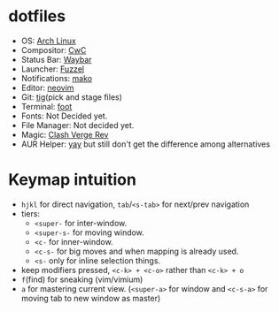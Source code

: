# dotfiles

- OS: [Arch Linux](https://archlinux.org/)
- Compositor: [CwC](https://github.com/Cudiph/cwcwm/)
- Status Bar: [Waybar](https://github.com/Alexays/Waybar/)
- Launcher: [Fuzzel](https://codeberg.org/dnkl/fuzzel/)
- Notifications: [mako](https://github.com/emersion/mako/)
- Editor: [neovim](https://neovim.io/)
- Git: [tig](https://github.com/jonas/tig/)(pick and stage files)
- Terminal: [foot](https://codeberg.org/dnkl/foot/)
- Fonts: Not Decided yet.
- File Manager: Not decided yet.
- Magic: [Clash Verge Rev](https://github.com/clash-verge-rev/clash-verge-rev/)
- AUR Helper: [yay]() but still don't get the difference among alternatives

# Keymap intuition
- `hjkl` for direct navigation, `tab`/`<s-tab>` for next/prev navigation
- tiers:
    - `<super-` for inter-window.
    - `<super-s-` for moving window.
    - `<c-` for inner-window.
    - `<c-s-` for big moves and when mapping is already used.
    - `<s-` only for inline selection things.
- keep modifiers pressed, `<c-k> + <c-o>` rather than `<c-k> + o`
- `f`(find) for sneaking (vim/vimium)
- `a` for mastering current view. (`<super-a>` for window and `<c-s-a>` for moving tab to new window as master)
